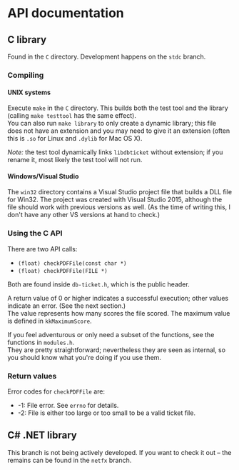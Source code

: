 # API documentation

## C library
Found in the `C` directory. Development happens on the `stdc` branch.

### Compiling

#### UNIX systems
Execute `make` in the `C` directory. This builds both the test tool and the library (calling `make testtool` has the same effect).  
You can also run `make library` to only create a dynamic library; this file does not have an extension and you may need to give it an extension (often this is `.so` for Linux and `.dylib` for Mac OS X).

*Note:* the test tool dynamically links `libdbticket` without extension; if you rename it, most likely the test tool will not run.

#### Windows/Visual Studio
The `win32` directory contains a Visual Studio project file that builds a DLL file for Win32. The project was created with Visual Studio 2015, although the file should work with previous versions as well. (As the time of writing this, I don't have any other VS versions at hand to check.)

### Using the C API
There are two API calls:

* `(float) checkPDFFile(const char *)`
* `(float) checkPDFFile(FILE *)`

Both are found inside `db-ticket.h`, which is the public header.

A return value of 0 or higher indicates a successful execution; other values indicate an error. (See the next section.)  
The value represents how many scores the file scored. The maximum value is defined in `kkMaximumScore`.

If you feel adventurous or only need a subset of the functions, see the functions in `modules.h`.  
They are pretty straightforward; nevertheless they are seen as internal, so you should know what you're doing if you use them.

### Return values
Error codes for `checkPDFFile` are:

* -1: File error. See `errno` for details.
* -2: File is either too large or too small to be a valid ticket file.

## C# .NET library
This branch is not being actively developed. If you want to check it out – the remains can be found in the `netfx` branch.